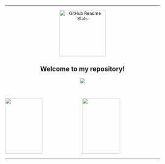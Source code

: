----------------------------------------------------------------------------

<p align="center">
 <img width="150px" src="https://user-images.githubusercontent.com/77863834/130308932-251ca9eb-bccf-4297-9b06-b4c8e64edb88.png" align="center" alt="GitHub Readme Stats" />
 <h2 align="center">Welcome to my repository!</h2>
</p>


<p align="center">
  <a href="https://www.linkedin.com/in/arthur-enrique-47642b1bb/">
    <img align="center" src="https://img.shields.io/badge/-LinkedIn-blue?style=flat-square&logo=Linkedin&logoColor=white&link=https://www.linkedin.com/in/arthur-enrique-47642b1bb/" />
  </a>
</p>

</br>
</br>

<a href="https://github.com/ArthurEnrique15">
  <img height="180em" width="49%" src="https://github-readme-stats.vercel.app/api?username=ArthurEnrique15&theme=radical&show_icons=true" />
</a>
<a href="https://github.com/ArthurEnrique15">
  <img height="180em" width="49%" src="https://github-readme-stats.vercel.app/api/top-langs/?username=ArthurEnrique15&theme=radical&show_icons=true&layout=compact" />
</a>

----------------------------------------------------------------------------------
